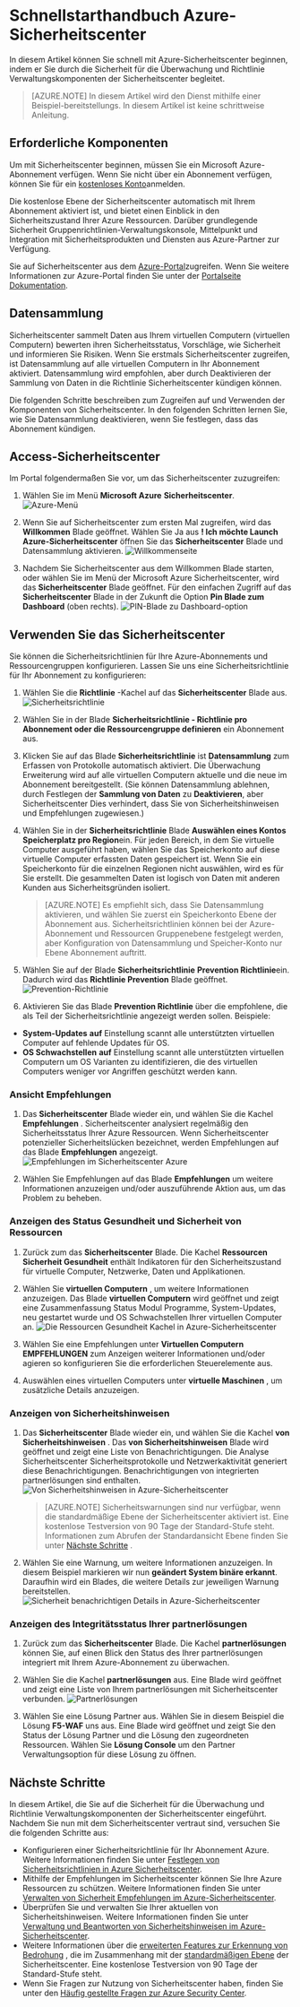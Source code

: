 <properties
   pageTitle="Schnellstarthandbuch Sicherheitscenter Azure | Microsoft Azure"
   description="In diesem Artikel können Sie schnell mit Azure-Sicherheitscenter beginnen, indem er Sie durch die Sicherheit für die Überwachung und Richtlinie Verwaltungskomponenten begleitet und verknüpfen Sie mit nächsten Schritten fort."
   services="security-center"
   documentationCenter="na"
   authors="TerryLanfear"
   manager="MBaldwin"
   editor=""/>

<tags
   ms.service="security-center"
   ms.devlang="na"
   ms.topic="article"
   ms.tgt_pltfrm="na"
   ms.workload="na"
   ms.date="10/28/2016"
   ms.author="terrylan"/>

# <a name="azure-security-center-quick-start-guide"></a>Schnellstarthandbuch Azure-Sicherheitscenter

In diesem Artikel können Sie schnell mit Azure-Sicherheitscenter beginnen, indem er Sie durch die Sicherheit für die Überwachung und Richtlinie Verwaltungskomponenten der Sicherheitscenter begleitet.

> [AZURE.NOTE] In diesem Artikel wird den Dienst mithilfe einer Beispiel-bereitstellungs. In diesem Artikel ist keine schrittweise Anleitung.

## <a name="prerequisites"></a>Erforderliche Komponenten

Um mit Sicherheitscenter beginnen, müssen Sie ein Microsoft Azure-Abonnement verfügen. Wenn Sie nicht über ein Abonnement verfügen, können Sie für ein [kostenloses Konto](https://azure.microsoft.com/pricing/free-trial/)anmelden.

Die kostenlose Ebene der Sicherheitscenter automatisch mit Ihrem Abonnement aktiviert ist, und bietet einen Einblick in den Sicherheitszustand Ihrer Azure Ressourcen. Darüber grundlegende Sicherheit Gruppenrichtlinien-Verwaltungskonsole, Mittelpunkt und Integration mit Sicherheitsprodukten und Diensten aus Azure-Partner zur Verfügung.

Sie auf Sicherheitscenter aus dem [Azure-Portal](https://azure.microsoft.com/features/azure-portal/)zugreifen. Wenn Sie weitere Informationen zur Azure-Portal finden Sie unter der [Portalseite Dokumentation](https://azure.microsoft.com/documentation/services/azure-portal/).

## <a name="data-collection"></a>Datensammlung

Sicherheitscenter sammelt Daten aus Ihrem virtuellen Computern (virtuellen Computern) bewerten ihren Sicherheitsstatus, Vorschläge, wie Sicherheit und informieren Sie Risiken. Wenn Sie erstmals Sicherheitscenter zugreifen, ist Datensammlung auf alle virtuellen Computern in Ihr Abonnement aktiviert. Datensammlung wird empfohlen, aber durch Deaktivieren der Sammlung von Daten in die Richtlinie Sicherheitscenter kündigen können.

Die folgenden Schritte beschreiben zum Zugreifen auf und Verwenden der Komponenten von Sicherheitscenter. In den folgenden Schritten lernen Sie, wie Sie Datensammlung deaktivieren, wenn Sie festlegen, dass das Abonnement kündigen.

## <a name="access-security-center"></a>Access-Sicherheitscenter

Im Portal folgendermaßen Sie vor, um das Sicherheitscenter zuzugreifen:

1. Wählen Sie im Menü **Microsoft Azure** **Sicherheitscenter**.
![Azure-Menü][1]

2. Wenn Sie auf Sicherheitscenter zum ersten Mal zugreifen, wird das **Willkommen** Blade geöffnet. Wählen Sie Ja aus **! Ich möchte Launch Azure-Sicherheitscenter** öffnen Sie das **Sicherheitscenter** Blade und Datensammlung aktivieren.
![Willkommenseite][10]

3. Nachdem Sie Sicherheitscenter aus dem Willkommen Blade starten, oder wählen Sie im Menü der Microsoft Azure Sicherheitscenter, wird das **Sicherheitscenter** Blade geöffnet. Für den einfachen Zugriff auf das **Sicherheitscenter** Blade in der Zukunft die Option **Pin Blade zum Dashboard** (oben rechts).
![PIN-Blade zu Dashboard-option][2]

## <a name="use-security-center"></a>Verwenden Sie das Sicherheitscenter

Sie können die Sicherheitsrichtlinien für Ihre Azure-Abonnements und Ressourcengruppen konfigurieren. Lassen Sie uns eine Sicherheitsrichtlinie für Ihr Abonnement zu konfigurieren:

1. Wählen Sie die **Richtlinie** -Kachel auf das **Sicherheitscenter** Blade aus.
![Sicherheitsrichtlinie][3]

2. Wählen Sie in der Blade **Sicherheitsrichtlinie - Richtlinie pro Abonnement oder die Ressourcengruppe definieren** ein Abonnement aus.
3. Klicken Sie auf das Blade **Sicherheitsrichtlinie** ist **Datensammlung** zum Erfassen von Protokolle automatisch aktiviert. Die Überwachung Erweiterung wird auf alle virtuellen Computern aktuelle und die neue im Abonnement bereitgestellt. (Sie können Datensammlung ablehnen, durch Festlegen der **Sammlung von Daten** zu **Deaktivieren**, aber Sicherheitscenter Dies verhindert, dass Sie von Sicherheitshinweisen und Empfehlungen zugewiesen.)
4. Wählen Sie in der **Sicherheitsrichtlinie** Blade **Auswählen eines Kontos Speicherplatz pro Region**ein. Für jeden Bereich, in dem Sie virtuelle Computer ausgeführt haben, wählen Sie das Speicherkonto auf diese virtuelle Computer erfassten Daten gespeichert ist. Wenn Sie ein Speicherkonto für die einzelnen Regionen nicht auswählen, wird es für Sie erstellt. Die gesammelten Daten ist logisch von Daten mit anderen Kunden aus Sicherheitsgründen isoliert.

     > [AZURE.NOTE] Es empfiehlt sich, dass Sie Datensammlung aktivieren, und wählen Sie zuerst ein Speicherkonto Ebene der Abonnement aus. Sicherheitsrichtlinien können bei der Azure-Abonnement und Ressourcen Gruppenebene festgelegt werden, aber Konfiguration von Datensammlung und Speicher-Konto nur Ebene Abonnement auftritt.

5. Wählen Sie auf der Blade **Sicherheitsrichtlinie** **Prevention Richtlinie**ein. Dadurch wird das **Richtlinie Prevention** Blade geöffnet.
![Prevention-Richtlinie][4]

6. Aktivieren Sie das Blade **Prevention Richtlinie** über die empfohlene, die als Teil der Sicherheitsrichtlinie angezeigt werden sollen. Beispiele:

 - **System-Updates** **auf** Einstellung scannt alle unterstützten virtuellen Computer auf fehlende Updates für OS.
 - **OS Schwachstellen** **auf** Einstellung scannt alle unterstützten virtuellen Computern um OS Varianten zu identifizieren, die des virtuellen Computers weniger vor Angriffen geschützt werden kann.

### <a name="view-recommendations"></a>Ansicht Empfehlungen

1. Das **Sicherheitscenter** Blade wieder ein, und wählen Sie die Kachel **Empfehlungen** . Sicherheitscenter analysiert regelmäßig den Sicherheitsstatus Ihrer Azure Ressourcen. Wenn Sicherheitscenter potenzieller Sicherheitslücken bezeichnet, werden Empfehlungen auf das Blade **Empfehlungen** angezeigt.
![Empfehlungen im Sicherheitscenter Azure][5]

2.  Wählen Sie Empfehlungen auf das Blade **Empfehlungen** um weitere Informationen anzuzeigen und/oder auszuführende Aktion aus, um das Problem zu beheben.

### <a name="view-the-health-and-security-state-of-your-resources"></a>Anzeigen des Status Gesundheit und Sicherheit von Ressourcen

1.  Zurück zum das **Sicherheitscenter** Blade. Die Kachel **Ressourcen Sicherheit Gesundheit** enthält Indikatoren für den Sicherheitszustand für virtuelle Computer, Netzwerke, Daten und Applikationen.
2.  Wählen Sie **virtuellen Computern** , um weitere Informationen anzuzeigen. Das Blade **virtuellen Computern** wird geöffnet und zeigt eine Zusammenfassung Status Modul Programme, System-Updates, neu gestartet wurde und OS Schwachstellen Ihrer virtuellen Computer an.
![Die Ressourcen Gesundheit Kachel in Azure-Sicherheitscenter][6]

3.  Wählen Sie eine Empfehlungen unter **Virtuellen Computern EMPFEHLUNGEN** zum Anzeigen weiterer Informationen und/oder agieren so konfigurieren Sie die erforderlichen Steuerelemente aus.
4.  Auswählen eines virtuellen Computers unter **virtuelle Maschinen** , um zusätzliche Details anzuzeigen.

### <a name="view-security-alerts"></a>Anzeigen von Sicherheitshinweisen

1.  Das **Sicherheitscenter** Blade wieder ein, und wählen Sie die Kachel **von Sicherheitshinweisen** . Das **von Sicherheitshinweisen** Blade wird geöffnet und zeigt eine Liste von Benachrichtigungen. Die Analyse Sicherheitscenter Sicherheitsprotokolle und Netzwerkaktivität generiert diese Benachrichtigungen. Benachrichtigungen von integrierten partnerlösungen sind enthalten.
![Von Sicherheitshinweisen in Azure-Sicherheitscenter][7]

    > [AZURE.NOTE] Sicherheitswarnungen sind nur verfügbar, wenn die standardmäßige Ebene der Sicherheitscenter aktiviert ist. Eine kostenlose Testversion von 90 Tage der Standard-Stufe steht. Informationen zum Abrufen der Standardansicht Ebene finden Sie unter [Nächste Schritte](#next-steps) .

2.  Wählen Sie eine Warnung, um weitere Informationen anzuzeigen. In diesem Beispiel markieren wir nun **geändert System binäre erkannt**. Daraufhin wird ein Blades, die weitere Details zur jeweiligen Warnung bereitstellen.
![Sicherheit benachrichtigen Details in Azure-Sicherheitscenter][8]

### <a name="view-the-health-of-your-partner-solutions"></a>Anzeigen des Integritätsstatus Ihrer partnerlösungen

1. Zurück zum das **Sicherheitscenter** Blade. Die Kachel **partnerlösungen** können Sie, auf einen Blick den Status des Ihrer partnerlösungen integriert mit Ihrem Azure-Abonnement zu überwachen.
2. Wählen Sie die Kachel **partnerlösungen** aus. Eine Blade wird geöffnet und zeigt eine Liste von Ihrem partnerlösungen mit Sicherheitscenter verbunden.
![Partnerlösungen][9]

3. Wählen Sie eine Lösung Partner aus. Wählen Sie in diesem Beispiel die Lösung **F5-WAF** uns aus.  Eine Blade wird geöffnet und zeigt Sie den Status der Lösung Partner und die Lösung den zugeordneten Ressourcen. Wählen Sie **Lösung Console** um den Partner Verwaltungsoption für diese Lösung zu öffnen.

## <a name="next-steps"></a>Nächste Schritte
In diesem Artikel, die Sie auf die Sicherheit für die Überwachung und Richtlinie Verwaltungskomponenten der Sicherheitscenter eingeführt. Nachdem Sie nun mit dem Sicherheitscenter vertraut sind, versuchen Sie die folgenden Schritte aus:

- Konfigurieren einer Sicherheitsrichtlinie für Ihr Abonnement Azure. Weitere Informationen finden Sie unter [Festlegen von Sicherheitsrichtlinien in Azure Sicherheitscenter](security-center-policies.md).
- Mithilfe der Empfehlungen im Sicherheitscenter können Sie Ihre Azure Ressourcen zu schützen. Weitere Informationen finden Sie unter [Verwalten von Sicherheit Empfehlungen im Azure-Sicherheitscenter](security-center-recommendations.md).
- Überprüfen Sie und verwalten Sie Ihrer aktuellen von Sicherheitshinweisen. Weitere Informationen finden Sie unter [Verwaltung und Beantworten von Sicherheitshinweisen im Azure-Sicherheitscenter](security-center-managing-and-responding-alerts.md).
- Weitere Informationen über die [erweiterten Features zur Erkennung von Bedrohung](security-center-detection-capabilities.md) , die im Zusammenhang mit der [standardmäßigen Ebene](security-center-pricing.md) der Sicherheitscenter. Eine kostenlose Testversion von 90 Tage der Standard-Stufe steht.
- Wenn Sie Fragen zur Nutzung von Sicherheitscenter haben, finden Sie unter den [Häufig gestellte Fragen zur Azure Security Center](security-center-faq.md).

<!--Image references-->
[1]: ./media/security-center-get-started/azure-menu.png
[2]: ./media/security-center-get-started/security-center-pin.png
[3]: ./media/security-center-get-started/security-policy.png
[4]: ./media/security-center-get-started/prevention-policy.png
[5]: ./media/security-center-get-started/recommendations.png
[6]: ./media/security-center-get-started/resources-health.png
[7]: ./media/security-center-get-started/security-alert.png
[8]: ./media/security-center-get-started/security-alert-detail.png
[9]: ./media/security-center-get-started/partner-solutions.png
[10]: ./media/security-center-get-started/welcome.png
